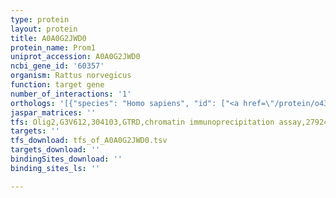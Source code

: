 ```yaml
---
type: protein
layout: protein
title: A0A0G2JWD0
protein_name: Prom1
uniprot_accession: A0A0G2JWD0
ncbi_gene_id: '60357'
organism: Rattus norvegicus
function: target gene
number_of_interactions: '1'
orthologs: '[{"species": "Homo sapiens", "id": ["<a href=\"/protein/o43490\">O43490</a>"]}, {"species": "Danio rerio", "id": ["A0A0R4IAM7"]}, {"species": "Mus musculus", "id": ["<a href=\"/protein/g5e8g5\">G5E8G5</a>"]}, {"species": "Caenorhabditis elegans", "id": ["<a href=\"/protein/q19188\">Q19188</a>"]}, {"species": "Drosophila melanogaster", "id": ["M9PDX6"]}]'
jaspar_matrices: ''
tfs: Olig2,G3V612,304103,GTRD,chromatin immunoprecipitation assay,27924024%5Buid%5D,No
targets: ''
tfs_download: tfs_of_A0A0G2JWD0.tsv
targets_download: ''
bindingSites_download: ''
binding_sites_ls: ''

---
```

